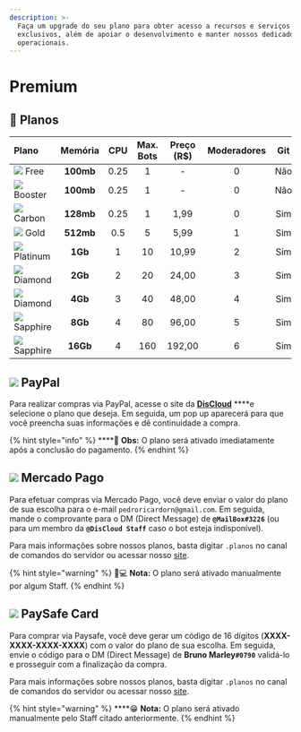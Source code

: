 ```yaml
---
description: >-
  Faça um upgrade do seu plano para obter acesso a recursos e serviços
  exclusivos, além de apoiar o desenvolvimento e manter nossos dedicados
  operacionais.
---
```


# Premium

## 💎 Planos

| Plano | Memória | CPU | Max. Bots | Preço \(R$\) | Moderadores | Git | Slot ilimitado | Timer |
| :--- | :---: | :---: | :---: | :---: | :---: | :---: | :---: | :---: |
| ![](.gitbook/assets/free.png) Free | **100mb** | 0.25 | 1 | - | 0 | Não  | Não | Sim |
| ![](.gitbook/assets/booster.png) Booster | **100mb** | 0.25 | 1 | - | 0 | Não | Sim | Não |
| ![](.gitbook/assets/carbon.png) Carbon | **128mb** | 0.25 | 1 | 1,99 | 0 | Sim | Sim | Não |
| ![](.gitbook/assets/gold.png) Gold | **512mb** | 0.5 | 5 | 5,99 | 1 | Sim | Sim | Não |
| ![](.gitbook/assets/platinum.png) Platinum | **1Gb** | 1 | 10 | 10,99 | 2 | Sim | Sim | Não |
| ![](.gitbook/assets/diamond.png) Diamond | **2Gb** | 2 | 20 | 24,00 | 3 | Sim | Sim | Não |
| ![](.gitbook/assets/diamond.png) Diamond | **4Gb** | 3 | 40 | 48,00 | 4 | Sim | Sim | Não |
| ![](.gitbook/assets/sapphire.png) Sapphire  | **8Gb** | 4 | 80 | 96,00 | 5 | Sim  | Sim | Não |
| ![](.gitbook/assets/sapphire.png) Sapphire | **16Gb** | 4 | 160 | 192,00 | 6 | Sim  | Sim | Não |

## ![](.gitbook/assets/paypal.png) PayPal

Para realizar compras via PayPal, acesse o site da [**DisCloud**](https://discloudbot.com/) ****e selecione o plano que deseja. Em seguida, um pop up aparecerá para que você preencha suas informações e dê continuidade a compra.

{% hint style="info" %}
\*\*\*\*🤩 **Obs:** O plano será ativado imediatamente após a conclusão do pagamento.
{% endhint %}

## ![](.gitbook/assets/mercadopago.png) Mercado Pago

Para efetuar compras via Mercado Pago, você deve enviar o valor do plano de sua escolha para o e-mail `pedroricardorn@gmail.com`. Em seguida, mande o comprovante para o DM \(Direct Message\) de **`@MailBox#3226`** (ou para um membro da **`@DisCloud Staff`** caso o bot esteja indisponível).

Para mais informações sobre nossos planos, basta digitar `.planos` no canal de comandos do servidor ou acessar nosso [site](https://discloudbot.com/).

{% hint style="warning" %}
👨💻 **Nota:** O plano será ativado manualmente por algum Staff.
{% endhint %}

## ![](.gitbook/assets/paysafe.png) PaySafe Card

Para comprar via Paysafe, você deve gerar um código de 16 dígitos \(**XXXX-XXXX-XXXX-XXXX**\) com o valor do plano de sua escolha. Em seguida, envie o código para o DM \(Direct Message\) de **Bruno Marley`#0790`** validá-lo e prosseguir com a finalização da compra.

Para mais informações sobre nossos planos, basta digitar `.planos` no canal de comandos do servidor ou acessar nosso [site](https://discloudbot.com/).

{% hint style="warning" %}
\*\*\*\*😁 **Nota:** O plano será ativado manualmente pelo Staff citado anteriormente.
{% endhint %}

